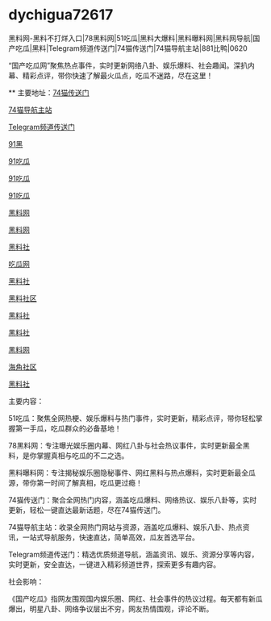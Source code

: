 # dychigua72617
黑料网-黑料不打烊入口|78黑料网|51吃瓜|黑料大爆料|黑料曝料网|黑料网导航|国产吃瓜|黑料|Telegram频道传送门|74猫传送门|74猫导航主站|881比鸭|0620

“国产吃瓜网”聚焦热点事件，实时更新网络八卦、娱乐爆料、社会趣闻。深扒内幕、精彩点评，带你快速了解最火瓜点，吃瓜不迷路，尽在这里！

** 主要地址：<a href="https://74mao.com/">74猫传送门</a>

<a href="https://74mao.com/">74猫导航主站</a>

<a href="https://74mao.com/">Telegram频道传送门</a>

<a href="https://hj-821.pages.dev/">91黑</a>

<a href="https://hj-822.pages.dev/">91吃瓜</a>

<a href="https://hj-835.pages.dev/">91吃瓜</a>

<a href="https://hj-835.pages.dev/">91吃瓜</a>

<a href="https://hj-842.pages.dev/">黑料网</a>

<a href="https://hl223.pages.dev/">黑料网</a>

<a href="https://hl217-cip.pages.dev/">黑料社</a>

<a href="https://hl196.pages.dev/">吃瓜网</a>

<a href="https://hl190.pages.dev/">黑料社</a>

<a href="https://hl186.pages.dev/">黑料社区</a>

<a href="https://hj-260.pages.dev/">黑料社</a>

<a href="https://hj-342.pages.dev/">黑料社</a>

<a href="https://hj-309.pages.dev/">黑料网</a>

<a href="https://hj-344.pages.dev/">海角社区</a>

<a href="https://hl223.pages.dev/">黑料社</a>

主要内容：

51吃瓜：聚焦全网热梗、娱乐爆料与热门事件，实时更新，精彩点评，带你轻松掌握第一手瓜，吃瓜群众的必备基地！

78黑料网：专注曝光娱乐圈内幕、网红八卦与社会热议事件，实时更新最全黑料，是你掌握真相与吃瓜的不二之选。

黑料曝料网：专注揭秘娱乐圈隐秘事件、网红黑料与热点爆料，实时更新最全瓜源，带你第一时间了解真相，吃瓜更过瘾！

74猫传送门：聚合全网热门内容，涵盖吃瓜爆料、网络热议、娱乐八卦等，实时更新，轻松一键直达最新话题，尽在74猫传送门。

74猫导航主站：收录全网热门网站与资源，涵盖吃瓜爆料、娱乐八卦、热点资讯，一站式导航服务，快速直达，简单高效，瓜友首选平台。

Telegram频道传送门：精选优质频道导航，涵盖资讯、娱乐、资源分享等内容，实时更新，安全直达，一键进入精彩频道世界，探索更多有趣内容。

社会影响：

《国产吃瓜》指网友围观国内娱乐圈、网红、社会事件的热议过程。每天都有新瓜爆出，明星八卦、网络争议层出不穷，网友热情围观，评论不断。
